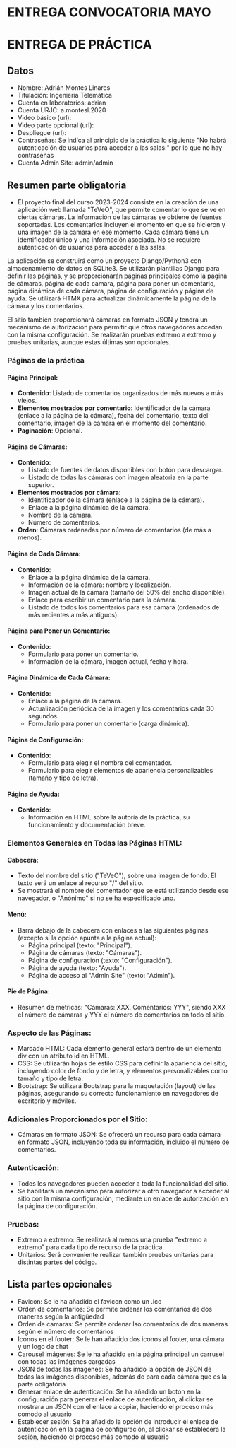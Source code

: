 # ENTREGA CONVOCATORIA MAYO

# ENTREGA DE PRÁCTICA

## Datos

* Nombre: Adrián Montes Linares
* Titulación: Ingeniería Telemática
* Cuenta en laboratorios: adrian
* Cuenta URJC: a.montesl.2020
* Video básico (url):
* Video parte opcional (url):
* Despliegue (url):
* Contraseñas: Se indíca al principio de la práctica lo siguiente "No habrá autenticación de usuarios para acceder a las salas:" por lo que no hay contraseñas
* Cuenta Admin Site: admin/admin

## Resumen parte obligatoria

* El proyecto final del curso 2023-2024 consiste en la creación de una aplicación web llamada "TeVeO", que permite comentar lo que se ve en ciertas cámaras. La información de las cámaras se obtiene de fuentes soportadas. Los comentarios incluyen el momento en que se hicieron y una imagen de la cámara en ese momento. Cada cámara tiene un identificador único y una información asociada. No se requiere autenticación de usuarios para acceder a las salas.

La aplicación se construirá como un proyecto Django/Python3 con almacenamiento de datos en SQLite3. Se utilizarán plantillas Django para definir las páginas, y se proporcionarán páginas principales como la página de cámaras, página de cada cámara, página para poner un comentario, página dinámica de cada cámara, página de configuración y página de ayuda. Se utilizará HTMX para actualizar dinámicamente la página de la cámara y los comentarios.

El sitio también proporcionará cámaras en formato JSON y tendrá un mecanismo de autorización para permitir que otros navegadores accedan con la misma configuración. Se realizarán pruebas extremo a extremo y pruebas unitarias, aunque estas últimas son opcionales.

### Páginas de la práctica

#### Página Principal:
- **Contenido**: Listado de comentarios organizados de más nuevos a más viejos.
- **Elementos mostrados por comentario**: Identificador de la cámara (enlace a la página de la cámara), fecha del comentario, texto del comentario, imagen de la cámara en el momento del comentario.
- **Paginación**: Opcional.

#### Página de Cámaras:
- **Contenido**: 
  - Listado de fuentes de datos disponibles con botón para descargar.
  - Listado de todas las cámaras con imagen aleatoria en la parte superior.
- **Elementos mostrados por cámara**: 
  - Identificador de la cámara (enlace a la página de la cámara).
  - Enlace a la página dinámica de la cámara.
  - Nombre de la cámara.
  - Número de comentarios.
- **Orden**: Cámaras ordenadas por número de comentarios (de más a menos).

#### Página de Cada Cámara:
- **Contenido**:
  - Enlace a la página dinámica de la cámara.
  - Información de la cámara: nombre y localización.
  - Imagen actual de la cámara (tamaño del 50% del ancho disponible).
  - Enlace para escribir un comentario para la cámara.
  - Listado de todos los comentarios para esa cámara (ordenados de más recientes a más antiguos).

#### Página para Poner un Comentario:
- **Contenido**:
  - Formulario para poner un comentario.
  - Información de la cámara, imagen actual, fecha y hora.

#### Página Dinámica de Cada Cámara:
- **Contenido**:
  - Enlace a la página de la cámara.
  - Actualización periódica de la imagen y los comentarios cada 30 segundos.
  - Formulario para poner un comentario (carga dinámica).

#### Página de Configuración:
- **Contenido**:
  - Formulario para elegir el nombre del comentador.
  - Formulario para elegir elementos de apariencia personalizables (tamaño y tipo de letra).

#### Página de Ayuda:
- **Contenido**: 
  - Información en HTML sobre la autoría de la práctica, su funcionamiento y documentación breve.

### Elementos Generales en Todas las Páginas HTML:

#### Cabecera:
- Texto del nombre del sitio ("TeVeO"), sobre una imagen de fondo. El texto será un enlace al recurso "/" del sitio.
- Se mostrará el nombre del comentador que se está utilizando desde ese navegador, o "Anónimo" si no se ha especificado uno.

#### Menú:
- Barra debajo de la cabecera con enlaces a las siguientes páginas (excepto si la opción apunta a la página actual):
  - Página principal (texto: "Principal").
  - Página de cámaras (texto: "Cámaras").
  - Página de configuración (texto: "Configuración").
  - Página de ayuda (texto: "Ayuda").
  - Página de acceso al "Admin Site" (texto: "Admin").

#### Pie de Página:
- Resumen de métricas: "Cámaras: XXX. Comentarios: YYY", siendo XXX el número de cámaras y YYY el número de comentarios en todo el sitio.

### Aspecto de las Páginas:
- Marcado HTML: Cada elemento general estará dentro de un elemento div con un atributo id en HTML.
- CSS: Se utilizarán hojas de estilo CSS para definir la apariencia del sitio, incluyendo color de fondo y de letra, y elementos personalizables como tamaño y tipo de letra.
- Bootstrap: Se utilizará Bootstrap para la maquetación (layout) de las páginas, asegurando su correcto funcionamiento en navegadores de escritorio y móviles.

### Adicionales Proporcionados por el Sitio:
- Cámaras en formato JSON: Se ofrecerá un recurso para cada cámara en formato JSON, incluyendo toda su información, incluido el número de comentarios.

### Autenticación:
- Todos los navegadores pueden acceder a toda la funcionalidad del sitio.
- Se habilitará un mecanismo para autorizar a otro navegador a acceder al sitio con la misma configuración, mediante un enlace de autorización en la página de configuración.

### Pruebas:
- Extremo a extremo: Se realizará al menos una prueba "extremo a extremo" para cada tipo de recurso de la práctica.
- Unitarios: Será conveniente realizar también pruebas unitarias para distintas partes del código.


## Lista partes opcionales

* Favicon: Se le ha añadido el favicon como un .ico
* Orden de comentarios: Se permite ordenar los comentarios de dos maneras según la antigüedad
* Orden de camaras: Se permite ordenar lso comentarios de dos maneras según el número de comentários
* Iconos en el footer: Se le han añadido dos iconos al footer, una cámara y un logo de chat
* Carousel imágenes: Se le ha añadido en la página principal un carrusel con todas las imágenes cargadas
* JSON de todas las imagenes: Se ha añadido la opción de JSON de todas las imágenes disponibles, además de para cada cámara que es la parte obligatória
* Generar enlace de autenticación: Se ha añadido un boton en la configuración para generar el enlace de autenticación, al clickar se mostrara un JSON con el enlace a copiar, haciendo el proceso más comodo al usuario
* Establecer sesión: Se ha añadido la opción de introducir el enlace de autenticación en la pagina de configuración, al clickar se establecera la sesión, haciendo el proceso más comodo al usuario
